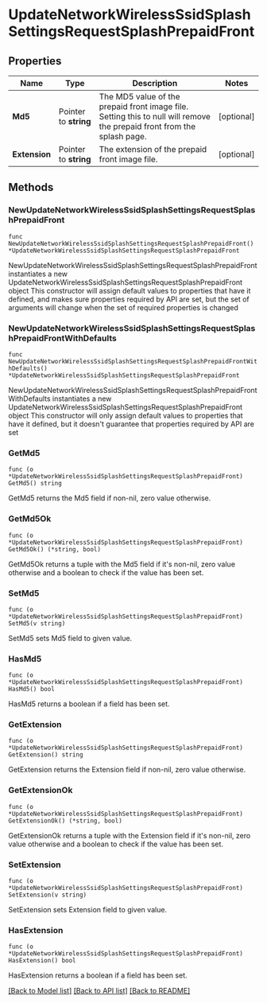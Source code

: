 # UpdateNetworkWirelessSsidSplashSettingsRequestSplashPrepaidFront

## Properties

Name | Type | Description | Notes
------------ | ------------- | ------------- | -------------
**Md5** | Pointer to **string** | The MD5 value of the prepaid front image file. Setting this to null will remove the prepaid front from the splash page. | [optional] 
**Extension** | Pointer to **string** | The extension of the prepaid front image file. | [optional] 

## Methods

### NewUpdateNetworkWirelessSsidSplashSettingsRequestSplashPrepaidFront

`func NewUpdateNetworkWirelessSsidSplashSettingsRequestSplashPrepaidFront() *UpdateNetworkWirelessSsidSplashSettingsRequestSplashPrepaidFront`

NewUpdateNetworkWirelessSsidSplashSettingsRequestSplashPrepaidFront instantiates a new UpdateNetworkWirelessSsidSplashSettingsRequestSplashPrepaidFront object
This constructor will assign default values to properties that have it defined,
and makes sure properties required by API are set, but the set of arguments
will change when the set of required properties is changed

### NewUpdateNetworkWirelessSsidSplashSettingsRequestSplashPrepaidFrontWithDefaults

`func NewUpdateNetworkWirelessSsidSplashSettingsRequestSplashPrepaidFrontWithDefaults() *UpdateNetworkWirelessSsidSplashSettingsRequestSplashPrepaidFront`

NewUpdateNetworkWirelessSsidSplashSettingsRequestSplashPrepaidFrontWithDefaults instantiates a new UpdateNetworkWirelessSsidSplashSettingsRequestSplashPrepaidFront object
This constructor will only assign default values to properties that have it defined,
but it doesn't guarantee that properties required by API are set

### GetMd5

`func (o *UpdateNetworkWirelessSsidSplashSettingsRequestSplashPrepaidFront) GetMd5() string`

GetMd5 returns the Md5 field if non-nil, zero value otherwise.

### GetMd5Ok

`func (o *UpdateNetworkWirelessSsidSplashSettingsRequestSplashPrepaidFront) GetMd5Ok() (*string, bool)`

GetMd5Ok returns a tuple with the Md5 field if it's non-nil, zero value otherwise
and a boolean to check if the value has been set.

### SetMd5

`func (o *UpdateNetworkWirelessSsidSplashSettingsRequestSplashPrepaidFront) SetMd5(v string)`

SetMd5 sets Md5 field to given value.

### HasMd5

`func (o *UpdateNetworkWirelessSsidSplashSettingsRequestSplashPrepaidFront) HasMd5() bool`

HasMd5 returns a boolean if a field has been set.

### GetExtension

`func (o *UpdateNetworkWirelessSsidSplashSettingsRequestSplashPrepaidFront) GetExtension() string`

GetExtension returns the Extension field if non-nil, zero value otherwise.

### GetExtensionOk

`func (o *UpdateNetworkWirelessSsidSplashSettingsRequestSplashPrepaidFront) GetExtensionOk() (*string, bool)`

GetExtensionOk returns a tuple with the Extension field if it's non-nil, zero value otherwise
and a boolean to check if the value has been set.

### SetExtension

`func (o *UpdateNetworkWirelessSsidSplashSettingsRequestSplashPrepaidFront) SetExtension(v string)`

SetExtension sets Extension field to given value.

### HasExtension

`func (o *UpdateNetworkWirelessSsidSplashSettingsRequestSplashPrepaidFront) HasExtension() bool`

HasExtension returns a boolean if a field has been set.


[[Back to Model list]](../README.md#documentation-for-models) [[Back to API list]](../README.md#documentation-for-api-endpoints) [[Back to README]](../README.md)


